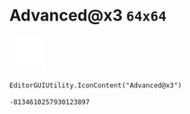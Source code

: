 # Advanced@x3 `64x64`
<img src="/img/Advanced@x3.png" width=64 height=64>

``` CSharp
EditorGUIUtility.IconContent("Advanced@x3")
```
```
-8134610257930123897
```
